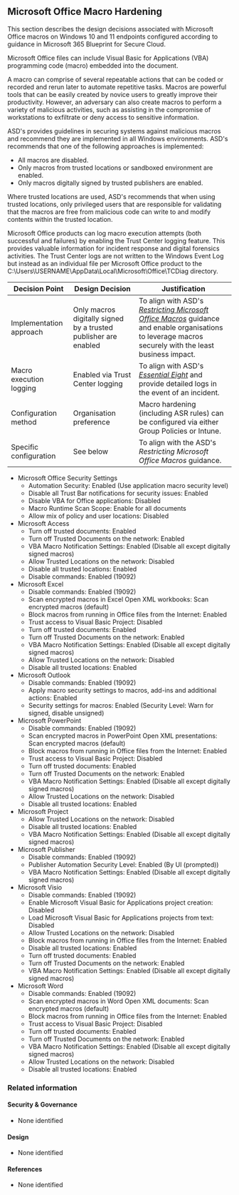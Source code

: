 Microsoft Office Macro Hardening
---

This section describes the design decisions associated with Microsoft Office macros on Windows 10 and 11 endpoints configured according to guidance in Microsoft 365 Blueprint for Secure Cloud.

Microsoft Office files can include Visual Basic for Applications (VBA) programming code (macro) embedded into the document.

A macro can comprise of several repeatable actions that can be coded or recorded and rerun later to automate repetitive tasks. Macros are powerful tools that can be easily created by novice users to greatly improve their productivity. However, an adversary can also create macros to perform a variety of malicious activities, such as assisting in the compromise of workstations to exfiltrate or deny access to sensitive information.

ASD's provides guidelines in securing systems against malicious macros and recommend they are implemented in all Windows environments. ASD's recommends that one of the following approaches is implemented:

* All macros are disabled.
* Only macros from trusted locations or sandboxed environment are enabled.
* Only macros digitally signed by trusted publishers are enabled.

Where trusted locations are used, ASD's recommends that when using trusted locations, only privileged users that are responsible for validating that the macros are free from malicious code can write to and modify contents within the trusted location. 

Microsoft Office products can log macro execution attempts (both successful and failures) by enabling the Trust Center logging feature. This provides valuable information for incident response and digital forensics activities. The Trust Center logs are not written to the Windows Event Log but instead as an individual file per Microsoft Office product to the C:\Users\USERNAME\AppData\Local\Microsoft\Office\TCDiag directory.


| Decision Point          | Design Decision                                                 | Justification                                                                                                                                        |
|-------------------------|-----------------------------------------------------------------|------------------------------------------------------------------------------------------------------------------------------------------------------|
| Implementation approach | Only macros digitally signed by a trusted publisher are enabled | To align with ASD's [*Restricting Microsoft Office Macros*](https://www.cyber.gov.au/resources-business-and-government/maintaining-devices-and-systems/system-hardening-and-administration/system-hardening/restricting-microsoft-office-macros) guidance and enable organisations to leverage macros securely with the least business impact. |
| Macro execution logging | Enabled via Trust Center logging                                | To align with ASD's [*Essential Eight*](https://www.cyber.gov.au/resources-business-and-government/essential-cyber-security/essential-eight) and provide detailed logs in the event of an incident.                                                             |
| Configuration method    | Organisation preference                                         | Macro hardening (including ASR rules) can be configured via either Group Policies or Intune.                                                         |
| Specific configuration  | See below                                                       | To align with the ASD's *Restricting Microsoft Office Macros* guidance.                                                                                     |


* Microsoft Office Security Settings
  * Automation Security: Enabled (Use application macro security level)
  * Disable all Trust Bar notifications for security issues: Enabled
  * Disable VBA for Office applications: Disabled
  * Macro Runtime Scan Scope: Enable for all documents
  * Allow mix of policy and user locations: Disabled
* Microsoft Access 
  * Turn off trusted documents: Enabled
  * Turn off Trusted Documents on the network: Enabled
  * VBA Macro Notification Settings: Enabled (Disable all except digitally signed macros)
  * Allow Trusted Locations on the network: Disabled
  * Disable all trusted locations: Enabled
  * Disable commands: Enabled (19092)
* Microsoft Excel 
  * Disable commands: Enabled (19092)
  * Scan encrypted macros in Excel Open XML workbooks: Scan encrypted macros (default)
  * Block macros from running in Office files from the Internet: Enabled
  * Trust access to Visual Basic Project: Disabled
  * Turn off trusted documents: Enabled
  * Turn off Trusted Documents on the network: Enabled
  * VBA Macro Notification Settings: Enabled (Disable all except digitally signed macros)
  * Allow Trusted Locations on the network: Disabled
  * Disable all trusted locations: Enabled
* Microsoft Outlook 
  * Disable commands: Enabled (19092)
  * Apply macro security settings to macros, add-ins and additional actions: Enabled
  * Security settings for macros: Enabled (Security Level: Warn for signed, disable unsigned)
* Microsoft PowerPoint 
  * Disable commands: Enabled (19092)
  * Scan encrypted macros in PowerPoint Open XML presentations: Scan encrypted macros (default)
  * Block macros from running in Office files from the Internet: Enabled
  * Trust access to Visual Basic Project: Disabled
  * Turn off trusted documents: Enabled
  * Turn off Trusted Documents on the network: Enabled
  * VBA Macro Notification Settings: Enabled (Disable all except digitally signed macros)
  * Allow Trusted Locations on the network: Disabled
  * Disable all trusted locations: Enabled
* Microsoft Project 
  * Allow Trusted Locations on the network: Disabled
  * Disable all trusted locations: Enabled
  * VBA Macro Notification Settings: Enabled (Disable all except digitally signed macros)
* Microsoft Publisher 
  * Disable commands: Enabled (19092)
  * Publisher Automation Security Level: Enabled (By UI (prompted))
  * VBA Macro Notification Settings: Enabled (Disable all except digitally signed macros)
* Microsoft Visio 
  * Disable commands: Enabled (19092)
  * Enable Microsoft Visual Basic for Applications project creation: Disabled
  * Load Microsoft Visual Basic for Applications projects from text: Disabled
  * Allow Trusted Locations on the network: Disabled
  * Block macros from running in Office files from the Internet: Enabled
  * Disable all trusted locations: Enabled
  * Turn off trusted documents: Enabled
  * Turn off Trusted Documents on the network: Enabled
  * VBA Macro Notification Settings: Enabled (Disable all except digitally signed macros)
* Microsoft Word 
  * Disable commands: Enabled (19092)
  * Scan encrypted macros in Word Open XML documents: Scan encrypted macros (default)
  * Block macros from running in Office files from the Internet: Enabled
  * Trust access to Visual Basic Project: Disabled
  * Turn off trusted documents: Enabled
  * Turn off Trusted Documents on the network: Enabled
  * VBA Macro Notification Settings: Enabled (Disable all except digitally signed macros)
  * Allow Trusted Locations on the network: Disabled
  * Disable all trusted locations: Enabled


### Related information

#### Security & Governance

* None identified

#### Design

* None identified

#### References

* None identified
